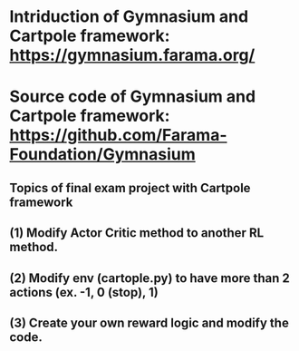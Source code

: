 # Intriduction of Gymnasium and Cartpole framework: https://gymnasium.farama.org/
# Source code of Gymnasium and Cartpole framework: https://github.com/Farama-Foundation/Gymnasium

## Topics of final exam project with Cartpole framework
## (1) Modify Actor Critic method to another RL method. 
## (2) Modify env (cartople.py) to have more than 2 actions (ex. -1, 0 (stop), 1)
## (3) Create your own reward logic and modify the code.
